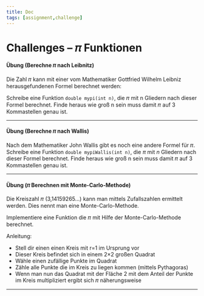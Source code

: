 ```yaml
---
title: Doc
tags: [assignment,challenge]
---
```


# Challenges – 𝜋 Funktionen

#### Übung (Berechne 𝜋 nach Leibnitz)

Die Zahl 𝜋 kann mit einer vom Mathematiker Gottfried Wilhelm Leibniz herausgefundenen Formel berechnet werden: 

Schreibe eine Funktion `double mypi(int n)`, die 𝜋 mit n Gliedern nach dieser Formel berechnet. Finde heraus wie groß n sein muss damit 𝜋 auf 3 Kommastellen genau ist.

---

#### Übung (Berechne 𝜋 nach Wallis)

Nach dem Mathematiker John Wallis gibt es noch eine andere Formel für 𝜋.
Schreibe eine Funktion `double mypiWallis(int n)`, die $\pi$ mit $n$ Gliedern nach dieser Formel berechnet. Finde heraus wie groß n sein muss damit 𝜋 auf 3 Kommastellen genau ist.


---


#### Übung (𝜋 Berechnen mit Monte-Carlo-Methode)

Die Kreiszahl 𝜋 (3,14159265...) kann man mittels Zufallszahlen ermittelt werden. Dies nennt man eine Monte-Carlo-Methode.

Implementiere eine Funktion die 𝜋 mit Hilfe der Monte-Carlo-Methode berechnet.

Anleitung:

- Stell dir einen einen Kreis mit r=1 im Ursprung vor
- Dieser Kreis befindet sich in einem 2×2 großen Quadrat
- Wähle einen zufällige Punkte im Quadrat
- Zähle alle Punkte die im Kreis zu liegen kommen (mittels Pythagoras)
- Wenn man nun das Quadrat mit der Fläche 2 mit dem Anteil der Punkte im Kreis multipliziert ergibt sich 𝜋 näherungsweise

---

